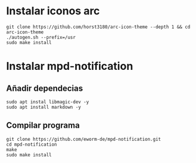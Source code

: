 # Instalar iconos arc

```
git clone https://github.com/horst3180/arc-icon-theme --depth 1 && cd arc-icon-theme
./autogen.sh --prefix=/usr
sudo make install
```

# Instalar mpd-notification

## Añadir dependecias
```
sudo apt instal libmagic-dev -y
sudo apt install markdown -y
```
## Compilar programa
```
git clone https://github.com/eworm-de/mpd-notification.git
cd mpd-notification
make 
sudo make install
```
